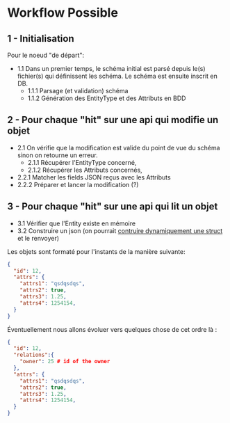 # Workflow Possible 

## 1 - Initialisation

Pour le noeud "de départ":
- 1.1 Dans un premier temps, le schéma initial est parsé depuis le(s) fichier(s) qui définissent les schéma. Le schéma est ensuite inscrit en DB. 
  - 1.1.1 Parsage (et validation) schéma
  - 1.1.2 Génération des EntityType et des Attributs en BDD 

## 2 - Pour chaque "hit" sur une api qui modifie un objet

- 2.1 On vérifie que la modification est valide du point de vue du schéma sinon on retourne un erreur. 
  - 2.1.1 Récupérer l'EntityType concerné,
  - 2.1.2 Récupérer les Attributs concernés,
- 2.2.1 Matcher les fields JSON reçus avec les Attributs
- 2.2.2 Préparer et lancer la modification  (?)

## 3 - Pour chaque "hit" sur une api qui lit un objet

- 3.1 Vérifier que l'Entity existe en mémoire
- 3.2 Construire un json (on pourrait [contruire dynamiquement une struct](https://github.com/Ompluscator/dynamic-struct) et le renvoyer)


Les objets sont formaté pour l'instants de la manière suivante:
```json
{
  "id": 12,
  "attrs": {
    "attrs1": "qsdqsdqs",
    "attrs2": true,
    "attrs3": 1.25,
    "attrs4": 1254154,
  } 
}
```

Éventuellement nous allons évoluer vers quelques chose de cet ordre là :
```json
{
  "id": 12,
  "relations":{
    "owner": 25 # id of the owner
  },
  "attrs": {
    "attrs1": "qsdqsdqs",
    "attrs2": true,
    "attrs3": 1.25,
    "attrs4": 1254154,
  } 
}
```
